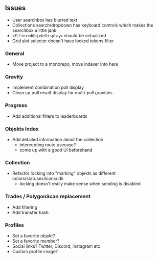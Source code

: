 ## Issues

- User searchbox has blurred text
- Collections search/dropdown has keyboard controls which makes the searchbox a little jank
- `<FilteredObjektDisplay>` should be virtualized
- Grid slot selector doesn't have locked tokens filter

### General

- Move project to a monorepo, move indexer into here

### Gravity

- Implement combination poll display
- Clean up poll result display for multi-poll gravities

### Progress

- Add additional filters to leaderboards

### Objekts Index

- Add detailed information about the collection
  - intercepting route usecase?
  - come up with a good UI beforehand

### Collection

- Refactor locking into "marking" objekts as different colors/statuses/icons/idk
  - locking doesn't really make sense when sending is disabled

### Trades / PolygonScan replacement

- Add filtering
- Add transfer hash

### Profiles

- Set a favorite objekt?
- Set a favorite member?
- Social links? Twitter, Discord, Instagram etc
- Custom profile image?

